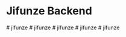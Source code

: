 ﻿# Jifunze Backend

#   j i f u n z e  
 #   j i f u n z e  
 #   j i f u n z e  
 #   j i f u n z e  
 #   j i f u n z e  
 